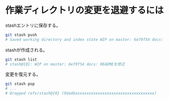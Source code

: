 # 作業ディレクトリの変更を退避するには

stashエントリに保存する。

```bash
git stash push
# Saved working directory and index state WIP on master: 6e79f54 docs: READMEを修正
```

stashが作成される。

```bash
git stash list
# stash@{0}: WIP on master: 6e79f54 docs: READMEを修正
```

変更を復元する。

```bash
git stash pop
# ...
# Dropped refs/stash@{0} (9da4bxxxxxxxxxxxxxxxxxxxxxxxxxxxxxxxxxxx)
```
